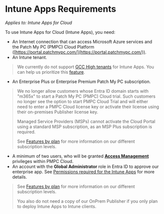 # Intune Apps Requirements

_Applies to: Intune Apps for Cloud_

To use Intune Apps for Cloud (Intune Apps), you need:

* An Internet connection that can access Microsoft Azure services and the Patch My PC (PMPC) Cloud Platform ([https://portal.patchmypc.com/](https://portal.patchmypc.com/)).
* An Intune tenant.

<blockquote class="wp-block-quote is-note">
<p>We currently do not support <a href="https://learn.microsoft.com/en-us/office365/servicedescriptions/office-365-platform-service-description/office-365-us-government/gcc">GCC High tenants</a> for Intune Apps. You can help us prioritize this <a href="https://ideas.patchmypc.com/ideas/PATCHMYPC-I-4260">feature</a>.&#x20;</p>
</blockquote>

* An Enterprise Plus or Enterprise Premium Patch My PC subscription.

<blockquote class="wp-block-quote is-important">
<p>We no longer allow customers whose Entra ID domain starts with "m365x" to start a Patch My PC (PMPC) Cloud trial. Such customers no longer see the option to start PMPC Cloud Trial and will either need to enter a PMPC Cloud license key or activate their license using their on-premises Publisher license key.</p>
<p>Managed Service Providers (MSPs) cannot activate the Cloud Portal using a standard MSP subscription, as an MSP Plus subscription is required.</p>
<p>See <a href="https://patchmypc.com/product/msp#pricing">Features by plan</a> for more information on our different subscription levels.&#x20;</p>
</blockquote>

* A minimum of two users, who will be granted [**Access Management**](https://docs.patchmypc.com/patch-my-pc-cloud/administration/managing-users/modify-a-user#managing-access-management-privileges-for-a-user) privileges within PMPC Cloud.
* An account with the **Global Administrator** role in Entra ID to approve our enterprise app. See [Permissions required for the Intune Apps](https://docs.patchmypc.com/installation-guides/patch-my-pc-cloud/administration/manage-users/permissions-reference/permissions-required-for-intune-apps) for more details.

<blockquote class="wp-block-quote is-note">
<p>See <a href="https://patchmypc.com/request-quote#feature-comparison">Features by plan</a> for more information on our different subscription levels.</p>
<p>You also do not need a copy of our OnPrem Publisher if you only plan to deploy Intune Apps to Intune clients.</p>
</blockquote>